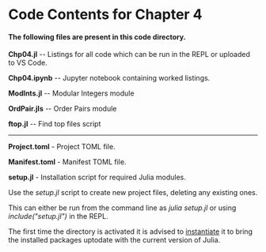 # Code Contents for Chapter 4

#### The following files are present in this code directory.

**Chp04.jl** -- Listings for all code which can be run in the REPL or uploaded to VS Code.

**Chp04.ipynb** -- Jupyter notebook containing worked listings.

**ModInts.jl** -- Modular Integers module

**OrdPair.jls** -- Order Pairs module

**ftop.jl** -- Find top files script

---

**Project.toml** - Project TOML file.

**Manifest.toml** - Manifest TOML file.

**setup.jl** - Installation script for required Julia modules.

Use the *setup.jl* script to create new project files, deleting any existing ones.

This can either be run from the command line as *julia setup.jl* or using *include("setup.jl")* in the REPL.

The first time the directory is activated it is advised to <u>instantiate</u> it to bring the installed packages uptodate with the current version of Julia.
